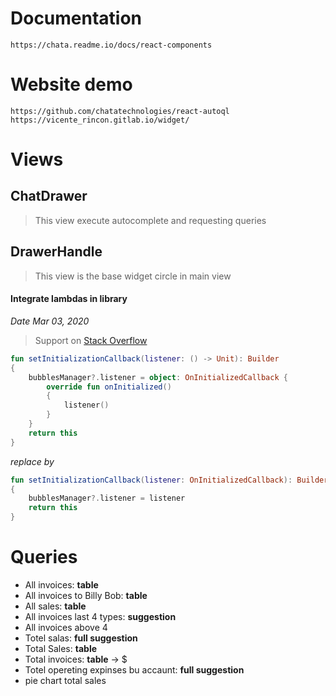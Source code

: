 # Documentation
    https://chata.readme.io/docs/react-components

# Website demo
    https://github.com/chatatechnologies/react-autoql
    https://vicente_rincon.gitlab.io/widget/

# Views

## ChatDrawer
> This view execute autocomplete and requesting queries

## DrawerHandle
> This view is the base widget circle in main view

#### Integrate lambdas in library

_Date Mar 03, 2020_
> Support on [Stack Overflow](https://stackoverflow.com/a/57821039)
```kotlin
fun setInitializationCallback(listener: () -> Unit): Builder
{
    bubblesManager?.listener = object: OnInitializedCallback {
        override fun onInitialized()
        {
            listener()
        }
    }
    return this
}
```

_replace by_
```kotlin
fun setInitializationCallback(listener: OnInitializedCallback): Builder
{
    bubblesManager?.listener = listener
    return this
}
```

# Queries
- All invoices: <b>table</b>
- All invoices to Billy Bob: <b>table</b>
- All sales: <b>table</b>
- All invoices last 4 types: <b>suggestion</b>
- All invoices above 4
- Totel salas: <b>full suggestion</b>
- Total Sales: <b>table</b>
- Total invoices: <b>table</b> -> $
- Totel opereting expinses bu accaunt: <b>full suggestion</b>
- pie chart total sales
